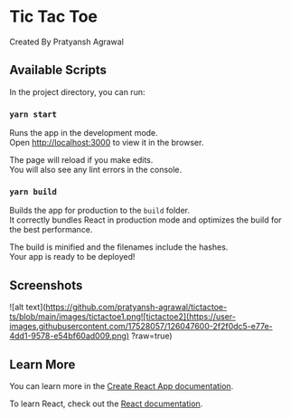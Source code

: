 # Tic Tac Toe

Created By Pratyansh Agrawal

## Available Scripts

In the project directory, you can run:

### `yarn start`

Runs the app in the development mode.\
Open [http://localhost:3000](http://localhost:3000) to view it in the browser.

The page will reload if you make edits.\
You will also see any lint errors in the console.

### `yarn build`

Builds the app for production to the `build` folder.\
It correctly bundles React in production mode and optimizes the build for the best performance.

The build is minified and the filenames include the hashes.\
Your app is ready to be deployed!

## Screenshots
![alt text](https://github.com/pratyansh-agrawal/tictactoe-ts/blob/main/images/tictactoe1.png![tictactoe2](https://user-images.githubusercontent.com/17528057/126047600-2f2f0dc5-e77e-4dd1-9578-e54bf60ad009.png)
?raw=true)


## Learn More

You can learn more in the [Create React App documentation](https://facebook.github.io/create-react-app/docs/getting-started).

To learn React, check out the [React documentation](https://reactjs.org/).
